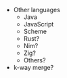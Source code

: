 - Other languages
  - Java
  - JavaScript
  - Scheme
  - Rust?
  - Nim?
  - Zig?
  - Others?
- k-way merge?
